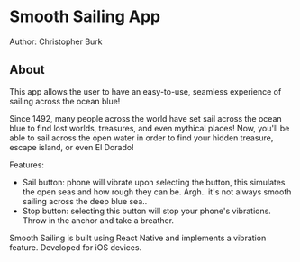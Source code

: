 # Smooth Sailing App

Author: Christopher Burk

## About

This app allows the user to have an easy-to-use, seamless experience of sailing across the ocean blue!

Since 1492, many people across the world have set sail across the ocean blue to find lost worlds, treasures, and even mythical places! Now, you'll be able to sail across the open water in order to find your hidden treasure, escape island, or even El Dorado!

Features:

- Sail button: phone will vibrate upon selecting the button, this simulates the open seas and how rough they can be. Argh.. it's not always smooth sailing across the deep blue sea..
- Stop button: selecting this button will stop your phone's vibrations. Throw in the anchor and take a breather.

Smooth Sailing is built using React Native and implements a vibration feature.
Developed for iOS devices.
